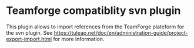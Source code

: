 Teamforge compatiblity svn plugin
=================================

This plugin allows to import references from the TeamForge plateform for the svn plugin.
See https://tuleap.net/doc/en/administration-guide/project-export-import.html for more information.
